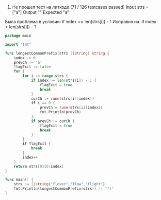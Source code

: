 1) Не прошел тест на литкоде (71 / 126 testcases passed)
Input strs = ["a"]
Output ""
Expected "a"

Была проблема в условии:
if index >= len(strs[i]) - 1
Исправил на:
if index > len(strs[i]) - 1 

``` go
package main

import "fmt"

func longestCommonPrefix(strs []string) string {
	index := 0
	prevCh := 'a'
	flagExit := false
	for {
		for i := range strs {
			if index >= len(strs[i]) - 1 {
				flagExit = true
				break
			}
			curCh := rune(strs[i][index])
			if i == 0 {
				prevCh = rune(strs[i][index])
				fmt.Println(prevCh)
			}
			if prevCh != curCh {
				flagExit = true
				break
			}
		}
		if flagExit {
			break
		}
		index++
	}
	return strs[0][0:index]
}

func main() {
	strs := []string{"flower","flow","flight"}
	fmt.Println(longestCommonPrefix(strs)) // "fl"
}
```